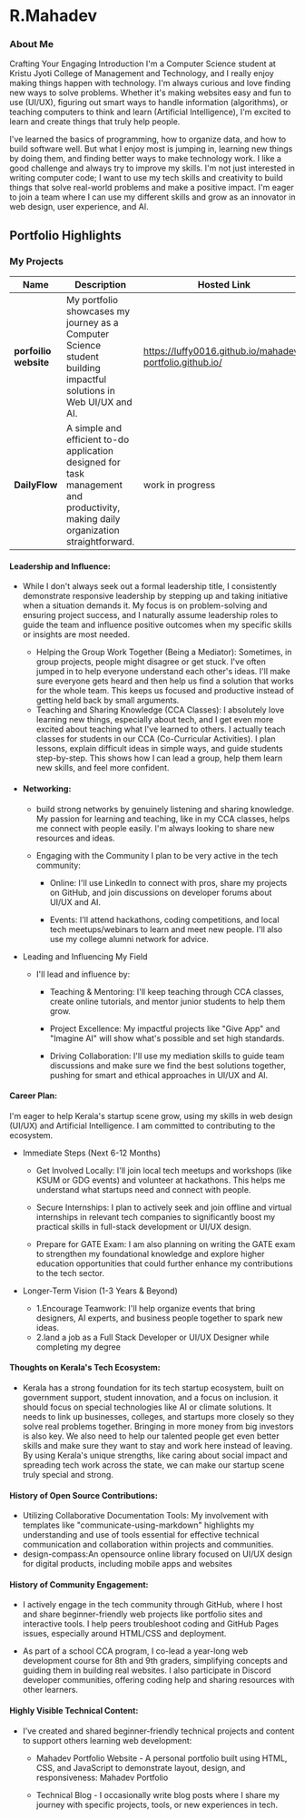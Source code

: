 # R.Mahadev

### About Me

Crafting Your Engaging Introduction
I'm a Computer Science student at Kristu Jyoti College of Management and Technology, and I really enjoy making things happen with technology. I'm always curious and love finding new ways to solve problems. Whether it's making websites easy and fun to use (UI/UX), figuring out smart ways to handle information (algorithms), or teaching computers to think and learn (Artificial Intelligence), I'm excited to learn and create things that truly help people.

I've learned the basics of programming, how to organize data, and how to build software well. But what I enjoy most is jumping in, learning new things by doing them, and finding better ways to make technology work. I like a good challenge and always try to improve my skills. I'm not just interested in writing computer code; I want to use my tech skills and creativity to build things that solve real-world problems and make a positive impact.
I'm eager to join a team where I can use my different skills and grow as an innovator in web design, user experience, and AI.




## Portfolio Highlights

### My Projects

| Name                | Description                                                               | Hosted Link                              | Repo Link                                                      |
|---------------------|---------------------------------------------------------------------------|------------------------------------------|----------------------------------------------------------------|
| **porfoilio website**| My portfolio showcases my journey as a Computer Science student building impactful solutions in Web UI/UX and AI.   | https://luffy0016.github.io/mahadev-portfolio.github.io/  |  https://github.com/Luffy0016/mahadev-portfolio.github.io |
| **DailyFlow**  | A simple and efficient to-do application designed for task management and productivity, making daily organization straightforward.                                             | work in progress  | work in progress           |             |

#### Leadership and Influence:
- While I don't always seek out a formal leadership title, I consistently demonstrate responsive leadership by stepping up and taking initiative when a situation demands it. My focus is on problem-solving and ensuring project success, and I naturally assume leadership roles to guide the team and influence positive outcomes when my specific skills or insights are most needed.
  -  Helping the Group Work Together (Being a Mediator): Sometimes, in group projects, people might disagree or get stuck. I've often jumped in to help everyone understand each other's ideas. I'll make sure everyone gets heard and then help us find a solution that works for the whole team. This keeps us focused and productive instead of getting held back by small arguments.
  - Teaching and Sharing Knowledge (CCA Classes): I absolutely love learning new things, especially about tech, and I get even more excited about teaching what I've learned to others. I actually teach classes for students in our CCA (Co-Curricular Activities). I plan lessons, explain difficult ideas in simple ways, and guide students step-by-step. This shows how I can lead a group, help them learn new skills, and feel more confident.
      
- #### Networking:

    -  build strong networks by genuinely listening and sharing knowledge. My passion for learning and teaching, like in my CCA classes, helps me connect with people easily. I'm always looking to share new resources and ideas.

  - Engaging with the Community
   I plan to be very active in the tech community:

    - Online: I'll use LinkedIn to connect with pros, share my projects on GitHub, and join discussions on developer forums about UI/UX and AI.

    - Events: I'll attend hackathons, coding competitions, and local tech meetups/webinars to learn and meet new people. I'll also use my college alumni network for advice.

- Leading and Influencing My Field
   - I'll lead and influence by:

      - Teaching & Mentoring: I'll keep teaching through CCA classes, create online tutorials, and mentor junior students to help them grow.

      - Project Excellence: My impactful projects like "Give App" and "Imagine AI" will show what's possible and set high standards.

      - Driving Collaboration: I'll use my mediation skills to guide team discussions and make sure we find the best solutions together, pushing for smart and ethical approaches in UI/UX and AI.
  


#### Career Plan:
I'm eager to help Kerala's startup scene grow, using my skills in web design (UI/UX) and Artificial Intelligence. I am committed to contributing to the ecosystem.

- Immediate Steps (Next 6-12 Months)
     - Get Involved Locally: I'll join local tech meetups and workshops (like KSUM or GDG events) and volunteer at hackathons. This helps me understand what startups need and connect with people.

     - Secure Internships: I plan to actively seek and join offline and virtual internships in relevant tech companies to significantly boost my practical skills in full-stack development or UI/UX design.

     - Prepare for GATE Exam: I am also planning on writing the GATE exam to strengthen my foundational knowledge and explore higher education opportunities that could further enhance my contributions to the tech sector.

- Longer-Term Vision (1-3 Years & Beyond)
     - 1.Encourage Teamwork: I'll help organize events that bring designers, AI experts, and business people together to spark new ideas.
     - 2.land a job as a Full Stack Developer or UI/UX Designer while completing my degree

#### Thoughts on Kerala's Tech Ecosystem:

- Kerala has a strong foundation for its tech startup ecosystem, built on government support, student innovation, and a focus on inclusion. it should focus on special technologies like AI or climate solutions. It needs to link up businesses, colleges, and startups more closely so they solve real problems together. Bringing in more money from big investors is also key. We also need to help our talented people get even better skills and make sure they want to stay and work here instead of leaving. By using Kerala's unique strengths, like caring about social impact and spreading tech work across the state, we can make our startup scene truly special and strong.
#### History of Open Source Contributions:

- Utilizing Collaborative Documentation Tools: My involvement with templates like "communicate-using-markdown" highlights my understanding and use of tools essential for effective technical communication and collaboration within projects and communities.
- design-compass:An opensource online library focused on UI/UX design for digital products, including mobile apps and websites


#### History of Community Engagement:

-  I actively engage in the tech community through GitHub, where I host and share beginner-friendly web projects like portfolio sites and interactive tools. I help peers troubleshoot coding and GitHub Pages issues, especially around HTML/CSS and deployment.

- As part of a school CCA program, I co-lead a year-long web development course for 8th and 9th graders, simplifying concepts and guiding them in building real websites. I also participate in Discord developer communities, offering coding help and sharing resources with other learners.
#### Highly Visible Technical Content:

- I’ve created and shared beginner-friendly technical projects and content to support others learning web development:

  - Mahadev Portfolio Website
        - A personal portfolio built using HTML, CSS, and JavaScript to demonstrate layout, design, and responsiveness: Mahadev Portfolio

  - Technical Blog
        - I occasionally write blog posts where I share my journey with specific projects, tools, or new experiences in tech.
  
